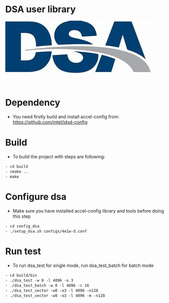DSA user library
==========
![](dsa.gif)


Dependency
====
- You need firstly build and install accel-config from: 		
https://github.com/intel/idxd-config

Build
=====
- To build the project with  steps are following:
```
- cd build
- cmake ..
- make
```

Configure dsa
=====
- Make sure you have installed accel-config library and tools before doing this step
```
- cd config_dsa
- ./setup_dsa.sh configs/4e1w-d.conf
```

Run test
=====
- To run dsa_test for single mode, run dsa_test_batch for batch mode
```
- cd build/bin
- ./dsa_test -w 0 -l 4096 -o 3
- ./dsa_test_batch -w 0 -l 4096 -c 16
- ./dsa_test_vector -w0 -o3 -l 4096 -n128
- ./dsa_test_vector -w0 -o3 -l 4096 -m -n128
```


